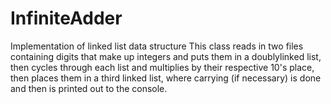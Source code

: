 # InfiniteAdder
Implementation of linked list data structure
This class reads in two files containing digits that make up integers and puts them in a doublylinked list, then cycles through each list and multiplies by their respective 10's place, then places them in a third linked list, where carrying (if necessary) is done and then is printed out to the console.
